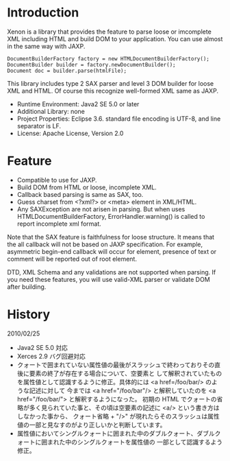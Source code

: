 # Introduction
Xenon is a library that provides the feature to parse loose or imcomplete XML including HTML and
build DOM to your application. You can use almost in the same way with JAXP.

	DocumentBuilderFactory factory = new HTMLDocumentBuilderFactory();
	DocumentBuilder builder = factory.newDocumentBuilder();
	Document doc = builder.parse(htmlFile);

This library includes type 2 SAX parser and level 3 DOM builder for loose XML and HTML. Of course
this recognize well-formed XML same as JAXP.

* Runtime Environment: Java2 SE 5.0 or later
* Additional Library: none
* Project Properties: Eclipse 3.6. standard file encoding is UTF-8, and line separator is LF.
* License: Apache License, Version 2.0

# Feature

* Compatible to use for JAXP.
* Build DOM from HTML or loose, incomplete XML.
* Callback based parsing is same as SAX, too.
* Guess charset from &lt;?xml?&gt; or &lt;meta&gt; element in XML/HTML.
* Any SAXException are not arisen in parsing. But when uses HTMLDocumentBuilderFactory,
ErrorHandler.warning() is called to report incomplete xml format.

Note that the SAX feature is faithfulness for loose structure. It means that the all callback will
not be based on JAXP specification. For example, asymmetric begin-end callback will occur for
element, presence of text or comment will be reported out of root element.

DTD, XML Schema and any validations are not supported when parsing. If you need these features,
you will use valid-XML parser or validate DOM after building.

# History
2010/02/25

* Java2 SE 5.0 対応
* Xerces 2.9 バグ回避対応
* クォートで囲まれていない属性値の最後がスラッシュで終わっておりその直後に要素の終了が存在する場合について、空要素と
   して解釈されていたものを属性値として認識するように修正。具体的には &lt;a href=/foo/bar/&gt; のような記述に対して
   今までは &lt;a href="/foo/bar"/&gt; と解釈していたのを &lt;a href="/foo/bar/"&gt; と解釈するようになった。
   初期の HTML でクォートの省略が多く見られていた事と、その頃は空要素の記述に &lt;a/&gt; という書き方はしなかった事から、
   クォート省略 + "/&gt;" が現れたらそのスラッシュは属性値の一部と見なすのがより正しいかと判断しています。
* 属性値においてシングルクォートに囲まれた中のダブルクォート、ダブルクォートに囲まれた中のシングルクォートを属性値の
   一部として認識するよう修正。
